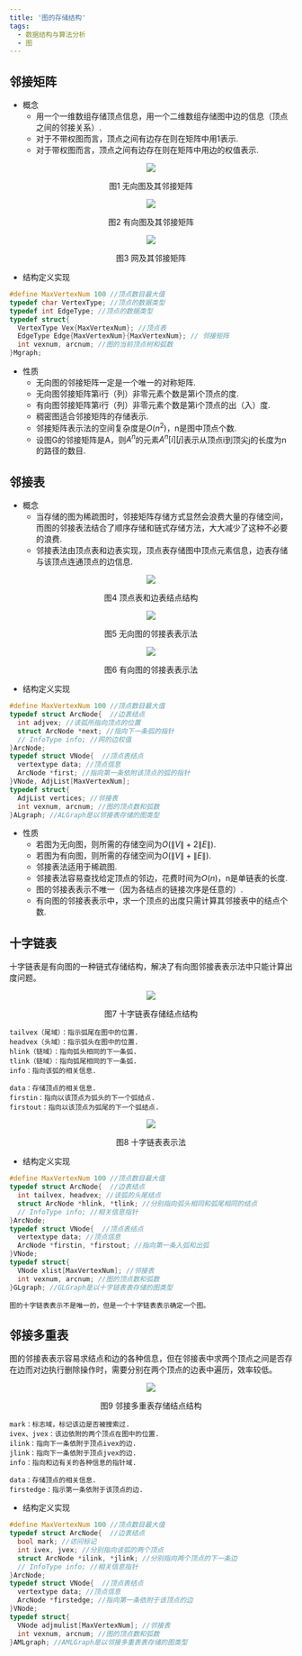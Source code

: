 ```yaml
---
title: '图的存储结构'
tags: 
  - 数据结构与算法分析
  - 图
---
```


## 邻接矩阵
* 概念
  - 用一个一维数组存储顶点信息，用一个二维数组存储图中边的信息（顶点之间的邻接关系）.  
  - 对于不带权图而言，顶点之间有边存在则在矩阵中用1表示.
  - 对于带权图而言，顶点之间有边存在则在矩阵中用边的权值表示.

<div align='center'>
  <img src="/assets/images/3/graph1.jpg">
  <p>图1 无向图及其邻接矩阵</p>
</div>

<div align='center'>
  <img src="/assets/images/3/graph2.jpg">
  <p>图2 有向图及其邻接矩阵</p>
</div>

<div align='center'>
  <img src="/assets/images/3/graph3.jpg">
  <p>图3 网及其邻接矩阵</p>
</div>

* 结构定义实现
  
```c
#define MaxVertexNum 100 //顶点数目最大值
typedef char VertexType; //顶点的数据类型
typedef int EdgeType; //顶点的数据类型
typedef struct{
  VertexType Vex{MaxVertexNum}; //顶点表
  EdgeType Edge{MaxVertexNum}{MaxVertexNum}; // 邻接矩阵
  int vexnum, arcnum; //图的当前顶点树和弧数
}Mgraph;
```

* 性质
  - 无向图的邻接矩阵一定是一个唯一的对称矩阵.
  - 无向图邻接矩阵第i行（列）非零元素个数是第i个顶点的度.
  - 有向图邻接矩阵第i行（列）非零元素个数是第i个顶点的出（入）度.
  - 稠密图适合邻接矩阵的存储表示.
  - 邻接矩阵表示法的空间复杂度是$O\left (n^{2} \right )$，n是图中顶点个数.
  - 设图G的邻接矩阵是A，则$A^{n}$的元素$A^{n}\left [ i\right ]\left [ j\right ]$表示从顶点i到顶尖j的长度为n的路径的数目.

## 邻接表
* 概念
  - 当存储的图为稀疏图时，邻接矩阵存储方式显然会浪费大量的存储空间，而图的邻接表法结合了顺序存储和链式存储方法，大大减少了这种不必要的浪费.
  - 邻接表法由顶点表和边表实现，顶点表存储图中顶点元素信息，边表存储与该顶点连通顶点的边信息.

<div align='center'>
  <img src="/assets/images/3/graph4.jpg">
  <p>图4 顶点表和边表结点结构</p>
</div>

<div align='center'>
  <img src="/assets/images/3/graph5.jpg">
  <p>图5 无向图的邻接表表示法</p>
</div>

<div align='center'>
  <img src="/assets/images/3/graph6.jpg">
  <p>图6 有向图的邻接表表示法</p>
</div>

* 结构定义实现

```c
#define MaxVertexNum 100 //顶点数目最大值
typedef struct ArcNode{  //边表结点
  int adjvex; //该弧所指向顶点的位置
  struct ArcNode *next; //指向下一条弧的指针
  // InfoType info; //网的边权值
}ArcNode;
typedef struct VNode{  //顶点表结点
  vertextype data; //顶点信息
  ArcNode *first; //指向第一条依附该顶点的弧的指针
}VNode, AdjList[MaxVertexNum];
typedef struct{
  AdjList vertices; //邻接表
  int vexnum, arcnum; //图的顶点数和弧数
}ALgraph; //ALGraph是以邻接表存储的图类型

```

* 性质
  - 若图为无向图，则所需的存储空间为$O\left ( \left \| V\right \| + 2\left \| E\right \|\right )$.
  - 若图为有向图，则所需的存储空间为$O\left ( \left \| V\right \| + \left \| E\right \|\right )$.
  - 邻接表法适用于稀疏图.
  - 邻接表法容易查找给定顶点的邻边，花费时间为$O\left(n\right)$，n是单链表的长度.
  - 图的邻接表表示不唯一（因为各结点的链接次序是任意的）.
  - 有向图的邻接表表示中，求一个顶点的出度只需计算其邻接表中的结点个数.
  
## 十字链表
  十字链表是有向图的一种链式存储结构，解决了有向图邻接表表示法中只能计算出度问题。
<div align='center'>
  <img src="/assets/images/3/graph7.jpg">
  <p>图7 十字链表存储结点结构</p>
</div>

    tailvex（尾域）：指示弧尾在图中的位置.
    headvex（头域）：指示弧头在图中的位置.
    hlink（链域）：指向弧头相同的下一条弧.
    tlink（链域）：指向弧尾相同的下一条弧.
    info：指向该弧的相关信息.

    data：存储顶点的相关信息.
    firstin：指向以该顶点为弧头的下一个弧结点.
    firstout：指向以该顶点为弧尾的下一个弧结点.

<div align='center'>
  <img src="/assets/images/3/graph8.jpg">
  <p>图8 十字链表表示法</p>
</div>

* 结构定义实现

```c
#define MaxVertexNum 100 //顶点数目最大值
typedef struct ArcNode{  //边表结点
  int tailvex, headvex; //该弧的头尾结点
  struct ArcNode *hlink, *tlink; //分别指向弧头相同和弧尾相同的结点
  // InfoType info; //相关信息指针
}ArcNode;
typedef struct VNode{  //顶点表结点
  vertextype data; //顶点信息
  ArcNode *firstin, *firstout; //指向第一条入弧和出弧
}VNode;
typedef struct{
  VNode xlist[MaxVertexNum]; //邻接表
  int vexnum, arcnum; //图的顶点数和弧数
}GLgraph; //GLGraph是以十字链表表存储的图类型

```

    图的十字链表表示不是唯一的，但是一个十字链表表示确定一个图。

## 邻接多重表

图的邻接表表示容易求结点和边的各种信息，但在邻接表中求两个顶点之间是否存在边而对边执行删除操作时，需要分别在两个顶点的边表中遍历，效率较低。

<div align='center'>
  <img src="/assets/images/3/graph9.jpg">
  <p>图9 邻接多重表存储结点结构</p>
</div>

    mark：标志域，标记该边是否被搜索过.
    ivex、jvex：该边依附的两个顶点在图中的位置.
    ilink：指向下一条依附于顶点ivex的边.
    jlink：指向下一条依附于顶点jvex的边.
    info：指向和边有关的各种信息的指针域.

    data：存储顶点的相关信息.
    firstedge：指示第一条依附于该顶点的边.

* 结构定义实现

```c
#define MaxVertexNum 100 //顶点数目最大值
typedef struct ArcNode{  //边表结点
  bool mark; //访问标记
  int ivex, jvex; //分别指向该弧的两个顶点
  struct ArcNode *ilink, *jlink; //分别指向两个顶点的下一条边
  // InfoType info; //相关信息指针
}ArcNode;
typedef struct VNode{  //顶点表结点
  vertextype data; //顶点信息
  ArcNode *firstedge; //指向第一条依附于该顶点的边
}VNode;
typedef struct{
  VNode adjmulist[MaxVertexNum]; //邻接表
  int vexnum, arcnum; //图的顶点数和弧数
}AMLgraph; //AMLGraph是以邻接多重表表存储的图类型

```
